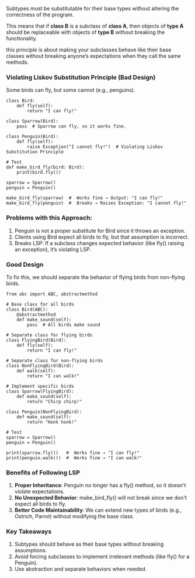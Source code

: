 Subtypes must be substitutable for their base types without altering the correctness of the program.

This means that if **class B** is a subclass of **class A**, then objects of **type A** should be replaceable with objects of **type B** without breaking the functionality.

this principle is about making your subclasses behave like their base classes without breaking anyone’s expectations when they call the same methods.

### Violating Liskov Substitution Principle (Bad Design)
Some birds can fly, but some cannot (e.g., penguins).

```
class Bird:
    def fly(self):
        return "I can fly!"
    
class Sparrow(Bird):
    pass  # Sparrow can fly, so it works fine.

class Penguin(Bird):
    def fly(self):  
        raise Exception("I cannot fly!")  # Violating Liskov Substitution Principle

# Test
def make_bird_fly(bird: Bird):
    print(bird.fly())

sparrow = Sparrow()
penguin = Penguin()

make_bird_fly(sparrow)  #  Works fine → Output: "I can fly!"
make_bird_fly(penguin)  #  Breaks → Raises Exception: "I cannot fly!"

```

### Problems with this Approach:
1. Penguin is not a proper substitute for Bird since it throws an exception.
2. Clients using Bird expect all birds to fly, but that assumption is incorrect.
3. Breaks LSP: If a subclass changes expected behavior (like fly() raising an exception), it’s violating LSP.

### Good Design
To fix this, we should separate the behavior of flying birds from non-flying birds.

```
from abc import ABC, abstractmethod

# Base class for all birds
class Bird(ABC):
    @abstractmethod
    def make_sound(self):
        pass  # All birds make sound

# Separate class for flying birds
class FlyingBird(Bird):
    def fly(self):
        return "I can fly!"

# Separate class for non-flying birds
class NonFlyingBird(Bird):
    def walk(self):
        return "I can walk!"

# Implement specific birds
class Sparrow(FlyingBird):
    def make_sound(self):
        return "Chirp chirp!"

class Penguin(NonFlyingBird):
    def make_sound(self):
        return "Honk honk!"

# Test
sparrow = Sparrow()
penguin = Penguin()

print(sparrow.fly())   #  Works fine → "I can fly!"
print(penguin.walk())  #  Works fine → "I can walk!"
```

### Benefits of Following LSP
1. **Proper Inheritance**: Penguin no longer has a fly() method, so it doesn't violate expectations.
2. **No Unexpected Behavior**: make_bird_fly() will not break since we don't expect all birds to fly.
3. **Better Code Maintainability**: We can extend new types of birds (e.g., Ostrich, Parrot) without modifying the base class.

### Key Takeaways
1. Subtypes should behave as their base types without breaking assumptions.
2. Avoid forcing subclasses to implement irrelevant methods (like fly() for a Penguin).
3. Use abstraction and separate behaviors when needed.